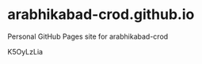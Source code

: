 # arabhikabad-crod.github.io
Personal GitHub Pages site for arabhikabad-crod







































































K5OyLzLia
